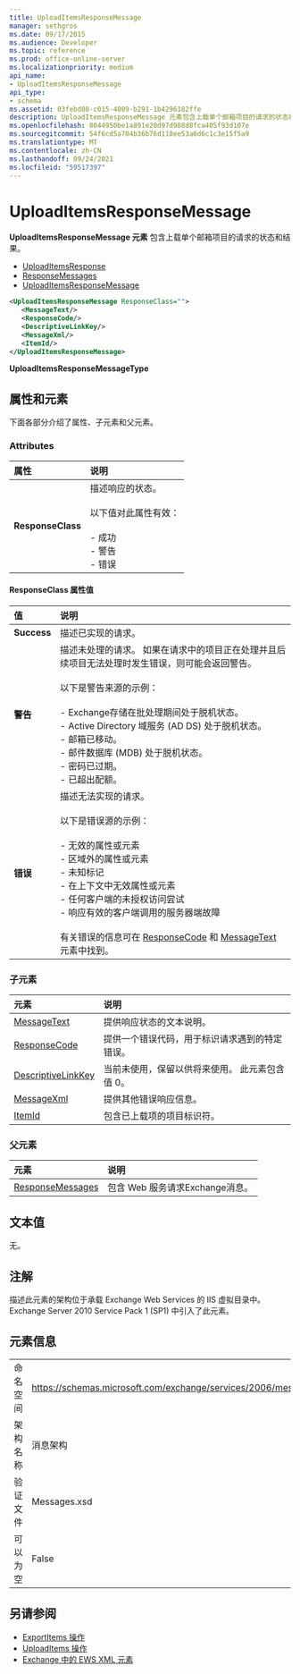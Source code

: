 ```yaml
---
title: UploadItemsResponseMessage
manager: sethgros
ms.date: 09/17/2015
ms.audience: Developer
ms.topic: reference
ms.prod: office-online-server
ms.localizationpriority: medium
api_name:
- UploadItemsResponseMessage
api_type:
- schema
ms.assetid: 03febd08-c015-4009-b291-1b4296182ffe
description: UploadItemsResponseMessage 元素包含上载单个邮箱项目的请求的状态和结果。
ms.openlocfilehash: 8044950be1a891e20d97d988d8fca405f93d107e
ms.sourcegitcommit: 54f6cd5a704b36b76d110ee53a6d6c1c3e15f5a9
ms.translationtype: MT
ms.contentlocale: zh-CN
ms.lasthandoff: 09/24/2021
ms.locfileid: "59517397"
---
```

# <a name="uploaditemsresponsemessage"></a>UploadItemsResponseMessage

**UploadItemsResponseMessage 元素** 包含上载单个邮箱项目的请求的状态和结果。 
  
- [UploadItemsResponse](uploaditemsresponse.md) 
- [ResponseMessages](responsemessages.md)
- [UploadItemsResponseMessage](uploaditemsresponsemessage.md)
  
```XML
<UploadItemsResponseMessage ResponseClass="">
   <MessageText/>
   <ResponseCode/>
   <DescriptiveLinkKey/>
   <MessageXml/>
   <ItemId/>
</UploadItemsResponseMessage>
```

 **UploadItemsResponseMessageType**
## <a name="attributes-and-elements"></a>属性和元素

下面各部分介绍了属性、子元素和父元素。
  
### <a name="attributes"></a>Attributes

|**属性**|**说明**|
|:-----|:-----|
|**ResponseClass** <br/> | 描述响应的状态。 <br/><br/>以下值对此属性有效：  <br/><br/>- 成功  <br/>- 警告  <br/>- 错误  <br/> |
   
#### <a name="responseclass-attribute-values"></a>ResponseClass 属性值

|**值**|**说明**|
|:-----|:-----|
|**Success** <br/> |描述已实现的请求。  <br/> |
|**警告** <br/> | 描述未处理的请求。 如果在请求中的项目正在处理并且后续项目无法处理时发生错误，则可能会返回警告。 <br/><br/>以下是警告来源的示例：  <br/><br/>- Exchange存储在批处理期间处于脱机状态。  <br/>- Active Directory 域服务 (AD DS) 处于脱机状态。  <br/>- 邮箱已移动。  <br/>- 邮件数据库 (MDB) 处于脱机状态。  <br/>- 密码已过期。  <br/>- 已超出配额。  <br/> |
|**错误** <br/> | 描述无法实现的请求。 <br/><br/>以下是错误源的示例：  <br/><br/>- 无效的属性或元素  <br/>- 区域外的属性或元素  <br/>- 未知标记  <br/>- 在上下文中无效属性或元素  <br/>- 任何客户端的未授权访问尝试  <br/>- 响应有效的客户端调用的服务器端故障  <br/> <br/> 有关错误的信息可在 [ResponseCode](responsecode.md) 和 [MessageText](messagetext.md) 元素中找到。  <br/> |
   
### <a name="child-elements"></a>子元素

|**元素**|**说明**|
|:-----|:-----|
|[MessageText](messagetext.md) <br/> |提供响应状态的文本说明。  <br/> |
|[ResponseCode](responsecode.md) <br/> |提供一个错误代码，用于标识请求遇到的特定错误。  <br/> |
|[DescriptiveLinkKey](descriptivelinkkey.md) <br/> |当前未使用，保留以供将来使用。 此元素包含值 0。  <br/> |
|[MessageXml](messagexml.md) <br/> |提供其他错误响应信息。  <br/> |
|[ItemId](itemid.md) <br/> |包含已上载项的项目标识符。  <br/> |
   
### <a name="parent-elements"></a>父元素

|**元素**|**说明**|
|:-----|:-----|
|[ResponseMessages](responsemessages.md) <br/> |包含 Web 服务请求Exchange消息。  <br/> |
   
## <a name="text-value"></a>文本值

无。
  
## <a name="remarks"></a>注解

描述此元素的架构位于承载 Exchange Web Services 的 IIS 虚拟目录中。Exchange Server 2010 Service Pack 1 (SP1) 中引入了此元素。
  
## <a name="element-information"></a>元素信息

|||
|:-----|:-----|
|命名空间  <br/> |https://schemas.microsoft.com/exchange/services/2006/messages  <br/> |
|架构名称  <br/> |消息架构  <br/> |
|验证文件  <br/> |Messages.xsd  <br/> |
|可以为空  <br/> |False  <br/> |
   
## <a name="see-also"></a>另请参阅

- [ExportItems 操作](exportitems-operation.md)
- [UploadItems 操作](uploaditems-operation.md)
- [Exchange 中的 EWS XML 元素](ews-xml-elements-in-exchange.md)

